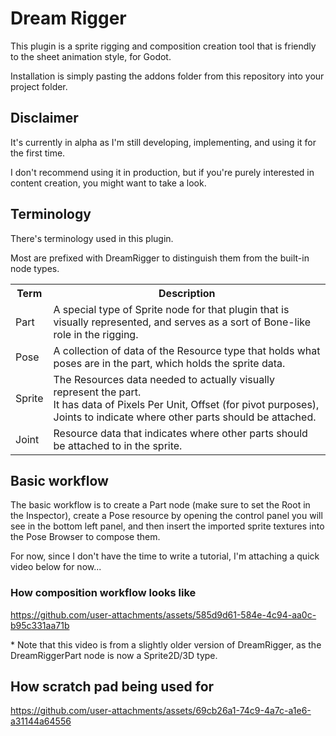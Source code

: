 # Dream Rigger

This plugin is a sprite rigging and composition creation tool
that is friendly to the sheet animation style, for Godot.

Installation is simply pasting the addons folder from this repository
into your project folder.

## Disclaimer

It's currently in alpha as I'm still developing, implementing, and using it for the first time.

I don't recommend using it in production, but if you're purely interested in content creation,
you might want to take a look.

## Terminology

There's terminology used in this plugin.

Most are prefixed with DreamRigger to distinguish them from the built-in node types.

<table>
    <tr>
        <th>Term</th>
        <th>Description</th>
    </tr>
    <tr>
        <td>Part</td>
        <td>
            A special type of Sprite node for that plugin that is visually represented,
            and serves as a sort of Bone-like role in the rigging.
        </td>
    </tr>
    <tr>
        <td>Pose</td>
        <td>
            A collection of data of the Resource type that holds what poses are in the part,
            which holds the sprite data.
        </td>
    </tr>
    <tr>
        <td>Sprite</td>
        <td>
            The Resources data needed to actually visually represent the part.<br/>
            It has data of Pixels Per Unit, Offset (for pivot purposes),
            Joints to indicate where other parts should be attached.
        </td>
    </tr>
    <tr>
        <td>Joint</td>
        <td>
            Resource data that indicates where other parts should be attached to in the sprite.
        </td>
    </tr>
</table>

## Basic workflow

The basic workflow is to create a Part node (make sure to set the Root in the Inspector),
create a Pose resource by opening the control panel you will see in the bottom left panel,
and then insert the imported sprite textures into the Pose Browser to compose them.

For now, since I don't have the time to write a tutorial,
I'm attaching a quick video below for now...

### How composition workflow looks like

https://github.com/user-attachments/assets/585d9d61-584e-4c94-aa0c-b95c331aa71b

\* Note that this video is from a slightly older version of DreamRigger,
   as the DreamRiggerPart node is now a Sprite2D/3D type.

## How scratch pad being used for

https://github.com/user-attachments/assets/69cb26a1-74c9-4a7c-a1e6-a31144a64556
